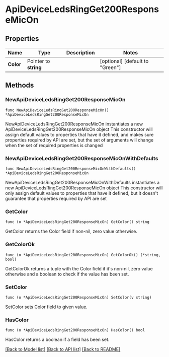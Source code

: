 # ApiDeviceLedsRingGet200ResponseMicOn

## Properties

Name | Type | Description | Notes
------------ | ------------- | ------------- | -------------
**Color** | Pointer to **string** |  | [optional] [default to "Green"]

## Methods

### NewApiDeviceLedsRingGet200ResponseMicOn

`func NewApiDeviceLedsRingGet200ResponseMicOn() *ApiDeviceLedsRingGet200ResponseMicOn`

NewApiDeviceLedsRingGet200ResponseMicOn instantiates a new ApiDeviceLedsRingGet200ResponseMicOn object
This constructor will assign default values to properties that have it defined,
and makes sure properties required by API are set, but the set of arguments
will change when the set of required properties is changed

### NewApiDeviceLedsRingGet200ResponseMicOnWithDefaults

`func NewApiDeviceLedsRingGet200ResponseMicOnWithDefaults() *ApiDeviceLedsRingGet200ResponseMicOn`

NewApiDeviceLedsRingGet200ResponseMicOnWithDefaults instantiates a new ApiDeviceLedsRingGet200ResponseMicOn object
This constructor will only assign default values to properties that have it defined,
but it doesn't guarantee that properties required by API are set

### GetColor

`func (o *ApiDeviceLedsRingGet200ResponseMicOn) GetColor() string`

GetColor returns the Color field if non-nil, zero value otherwise.

### GetColorOk

`func (o *ApiDeviceLedsRingGet200ResponseMicOn) GetColorOk() (*string, bool)`

GetColorOk returns a tuple with the Color field if it's non-nil, zero value otherwise
and a boolean to check if the value has been set.

### SetColor

`func (o *ApiDeviceLedsRingGet200ResponseMicOn) SetColor(v string)`

SetColor sets Color field to given value.

### HasColor

`func (o *ApiDeviceLedsRingGet200ResponseMicOn) HasColor() bool`

HasColor returns a boolean if a field has been set.


[[Back to Model list]](../README.md#documentation-for-models) [[Back to API list]](../README.md#documentation-for-api-endpoints) [[Back to README]](../README.md)


